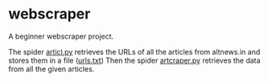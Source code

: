 # webscraper
A beginner webscraper project.

The spider [articl.py](ogscraper/articlescrape/spiders/articl.py) retrieves the URLs of all the articles from altnews.in and stores them in a file ([urls.txt](ogscraper/articlescrape/spiders/urls.txt))
Then the spider [artcraper.py](altscrape/altscrape/spiders/artscraper.py ) retrieves the data from all the given articles.
